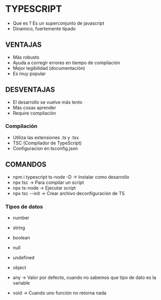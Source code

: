 # TYPESCRIPT

- Que es ? Es un superconjunto de javascript
- Dinamico, fuertemente tipado

## VENTAJAS

- Más robusto
- Ayuda a corregir errores en tiempo de compilación
- Mejor legibilidad (documentación)
- Es muy popular

## DESVENTAJAS

- El desarrollo se vuelve más lento
- Más cosas aprender
- Require compilación 

### Compilación 

- Utiliza las extensiones .ts y .tsx
- TSC (Compilador de TypeScript)
- Configuracion en tsconfig.json

## COMANDOS

- npm i typescript ts-node -D -> Instalar como desarrollo
- npx tsc <file> -> Para compilar un script
- npx ts-node <file> -> Ejecutar script
- npx tsc --init -> Crear archivo deconfiguración de TS

### Tipos de datos

- number
- string
- boolean
- null
- undefined
- object

- any -> Valor por defecto, cuando no sabemos que tipo de dato es la variable
- void -> Cuando uno función no retorna nada